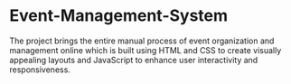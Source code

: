 # Event-Management-System
The project brings the entire manual process of event organization and management online which is built using HTML and CSS to create visually appealing layouts and JavaScript to enhance user interactivity and responsiveness.      
